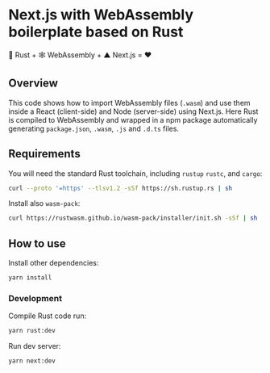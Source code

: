 # Next.js with WebAssembly boilerplate based on Rust

🦀 Rust + 🕸 WebAssembly + ▲ Next.js = ❤️

## Overview

This code shows how to import WebAssembly files (`.wasm`) and use them inside a React (client-side) and Node (server-side) using Next.js. Here Rust is compiled to WebAssembly and wrapped in a npm package automatically generating `package.json`, `.wasm`, `.js` and `.d.ts` files.

## Requirements

You will need the standard Rust toolchain, including `rustup` `rustc`, and `cargo`:
```bash
curl --proto '=https' --tlsv1.2 -sSf https://sh.rustup.rs | sh
```

Install also `wasm-pack`:
```bash
curl https://rustwasm.github.io/wasm-pack/installer/init.sh -sSf | sh
```

## How to use

Install other dependencies:
```bash
yarn install
```

### Development

Compile Rust code run:
```bash
yarn rust:dev
```

Run dev server:
```bash
yarn next:dev
```
